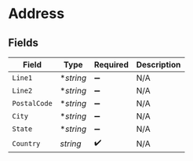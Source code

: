 # Address


## Fields

| Field              | Type               | Required           | Description        |
| ------------------ | ------------------ | ------------------ | ------------------ |
| `Line1`            | **string*          | :heavy_minus_sign: | N/A                |
| `Line2`            | **string*          | :heavy_minus_sign: | N/A                |
| `PostalCode`       | **string*          | :heavy_minus_sign: | N/A                |
| `City`             | **string*          | :heavy_minus_sign: | N/A                |
| `State`            | **string*          | :heavy_minus_sign: | N/A                |
| `Country`          | *string*           | :heavy_check_mark: | N/A                |